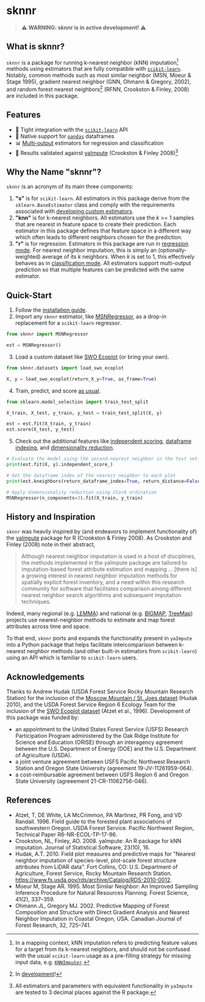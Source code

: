 # sknnr

> ⚠️ **WARNING: sknnr is in active development!** ⚠️

## What is sknnr?

`sknnr` is a package for running k-nearest neighbor (kNN) imputation[^1] methods using estimators that are fully compatible with [`scikit-learn`](https://scikit-learn.org/stable/). Notably, common methods such as most similar neighbor (MSN, Moeur & Stage 1995), gradient nearest neighbor (GNN, Ohmann & Gregory, 2002), and random forest nearest neighbors[^2] (RFNN, Crookston & Finley, 2008) are included in this package.

## Features

- 🤝 Tight integration with the [`scikit-learn`](https://scikit-learn.org/stable/) API
- 🐼 Native support for [`pandas`](https://pandas.pydata.org/) dataframes
- 📊 [Multi-output](https://scikit-learn.org/stable/modules/multiclass.html) estimators for regression and classification
- 📝 Results validated against [yaImpute](https://cran.r-project.org/web/packages/yaImpute/index.html) (Crookston & Finley 2008)[^3]

## Why the Name "sknnr"?

`sknnr` is an acronym of its main three components:

1. **"s"** is for `scikit-learn`. All estimators in this package derive from the `sklearn.BaseEstimator` class and comply with the requirements associated with [developing custom estimators](https://scikit-learn.org/stable/developers/develop.html).
2. **"knn"** is for k-nearest neighbors. All estimators use the _k_ >= 1 samples that are nearest in feature space to create their prediction. Each estimator in this package defines that feature space in a different way which often leads to different neighbors chosen for the prediction.
3. **"r"** is for regression. Estimators in this package are run in [regression mode](https://scikit-learn.org/stable/modules/generated/sklearn.neighbors.KNeighborsRegressor.html). For nearest neighbor imputation, this is simply an (optionally-weighted) average of its _k_ neighbors. When _k_ is set to 1, this effectively behaves as in [classification mode](https://scikit-learn.org/stable/modules/generated/sklearn.neighbors.KNeighborsClassifier.html). All estimators support multi-output prediction so that multiple features can be predicted with the same estimator.

## Quick-Start

1. Follow the [installation guide](https://sknnr.readthedocs.io/installation).
2. Import any `sknnr` estimator, like [MSNRegressor](https://sknnr.readthedocs.io/api/estimators/msn), as a drop-in replacement for a `scikit-learn` regressor.
```python
from sknnr import MSNRegressor

est = MSNRegressor()
```
3. Load a custom dataset like [SWO Ecoplot](https://sknnr.readthedocs.io/api/datasets/swo_ecoplot) (or bring your own).
```python
from sknnr.datasets import load_swo_ecoplot

X, y = load_swo_ecoplot(return_X_y=True, as_frame=True)
```
4. Train, predict, and score [as usual](https://scikit-learn.org/stable/getting_started.html#fitting-and-predicting-estimator-basics).
```python
from sklearn.model_selection import train_test_split

X_train, X_test, y_train, y_test = train_test_split(X, y)

est = est.fit(X_train, y_train)
est.score(X_test, y_test)
```
5. Check out the additional features like [independent scoring](https://sknnr.readthedocs.io/usage/#independent-scores-and-predictions), [dataframe indexing](https://sknnr.readthedocs.io/usage/#retrieving-dataframe-indexes), and [dimensionality reduction](https://sknnr.readthedocs.io/usage/#dimensionality-reduction).
```python
# Evaluate the model using the second-nearest neighbor in the test set
print(est.fit(X, y).independent_score_)

# Get the dataframe index of the nearest neighbor to each plot
print(est.kneighbors(return_dataframe_index=True, return_distance=False))

# Apply dimensionality reduction using CCorA ordination
MSNRegressor(n_components=3).fit(X_train, y_train)
```

## History and Inspiration
`sknnr` was heavily inspired by (and endeavors to implement functionality of) the [yaImpute](https://cran.r-project.org/web/packages/yaImpute/index.html) package for R (Crookston & Finley 2008).  As Crookston and Finley (2008) note in their abstract,
> Although nearest neighbor imputation is used in a host of disciplines, the methods implemented in the yaImpute package are tailored to imputation-based forest attribute estimation and mapping ... [there is] a growing interest in nearest neighbor imputation methods for spatially explicit forest inventory, and a need within this research community for software that facilitates comparison among different nearest neighbor search algorithms and subsequent imputation techniques.

Indeed, many regional (e.g. [LEMMA](https://lemmadownload.forestry.oregonstate.edu/)) and national (e.g. [BIGMAP](https://storymaps.arcgis.com/stories/c710684b98f54452804e8960d37905b2), [TreeMap](https://www.firelab.org/project/treemap-tree-level-model-forests-united-states)) projects use nearest-neighbor methods to
estimate and map forest attributes across time and space.

To that end, `sknnr` ports and expands the functionality present in `yaImpute` into a Python package that helps facilitate intercomparison between k-nearest neighbor methods (and other built-in estimators from `scikit-learn`) using an API which is familiar to `scikit-learn` users.

## Acknowledgements

Thanks to Andrew Hudak (USDA Forest Service Rocky Mountain Research Station) for the inclusion of the [Moscow Mountain / St. Joes dataset](https://sknnr.readthedocs.io/api/datasets/moscow_stjoes) (Hudak 2010), and the USDA Forest Service Region 6 Ecology Team for the inclusion of the [SWO Ecoplot dataset](https://sknnr.readthedocs.io/api/datasets/swo_ecoplot) (Atzet et al., 1996). Development of this package was funded by:

- an appointment to the United States Forest Service (USFS) Research Participation Program administered by the Oak Ridge Institute for Science and Education (ORISE) through an interagency agreement between the U.S. Department of Energy (DOE) and the U.S. Department of Agriculture (USDA).
- a joint venture agreement between USFS Pacific Northwest Research Station and Oregon State University (agreement 19-JV-11261959-064).
- a cost-reimbursable agreement between USFS Region 6 and Oregon State University (agreeement 21-CR-11062756-046).

## References

- Atzet, T, DE White, LA McCrimmon, PA Martinez, PR Fong, and VD Randall. 1996. Field guide to the forested plant associations of southwestern Oregon. USDA Forest Service. Pacific Northwest Region, Technical Paper R6-NR-ECOL-TP-17-96.
- Crookston, NL, Finley, AO. 2008. yaImpute: An R package for kNN imputation. Journal of Statistical Software, 23(10), 16.
- Hudak, A.T. 2010. Field plot measures and predictive maps for "Nearest neighbor imputation of species-level, plot-scale forest structure attributes from LiDAR data". Fort Collins, CO: U.S. Department of Agriculture, Forest Service, Rocky Mountain Research Station. https://www.fs.usda.gov/rds/archive/Catalog/RDS-2010-0012.
- Moeur M, Stage AR. 1995. Most Similar Neighbor: An Improved Sampling Inference Procedure for Natural Resources Planning. Forest Science, 41(2), 337–359.
- Ohmann JL, Gregory MJ. 2002. Predictive Mapping of Forest Composition and Structure with Direct Gradient Analysis and Nearest Neighbor Imputation in Coastal Oregon, USA. Canadian Journal of Forest Research, 32, 725–741.

[^1]: In a mapping context, kNN imputation refers to predicting feature values for a target from its k-nearest neighbors, and should not be confused with the usual `scikit-learn` usage as a pre-filling strategy for missing input data, e.g. [`KNNImputer`](https://scikit-learn.org/stable/modules/generated/sklearn.impute.KNNImputer.html).
[^2]: In [development](https://github.com/lemma-osu/scikit-learn-knn-regression/issues/24)!
[^3]: All estimators and parameters with equivalent functionality in `yaImpute` are tested to 3 decimal places against the R package.